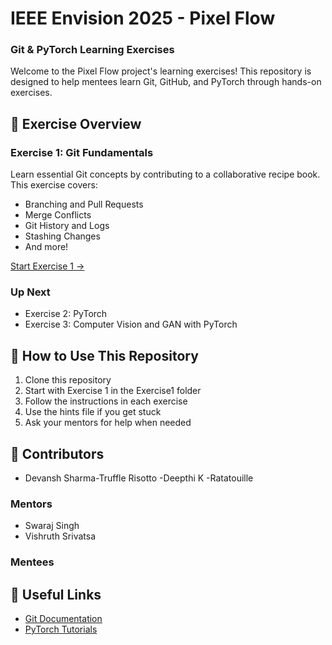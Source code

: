 # IEEE Envision 2025 - Pixel Flow
### Git & PyTorch Learning Exercises

Welcome to the Pixel Flow project's learning exercises! This repository is designed to help mentees learn Git, GitHub, and PyTorch through hands-on exercises.

## 🎯 Exercise Overview

### Exercise 1: Git Fundamentals
Learn essential Git concepts by contributing to a collaborative recipe book. This exercise covers:
- Branching and Pull Requests
- Merge Conflicts
- Git History and Logs
- Stashing Changes
- And more!

[Start Exercise 1 →](./Exercise1/Exercise1.md)

### Up Next
- Exercise 2: PyTorch
- Exercise 3: Computer Vision and GAN with PyTorch

## 📝 How to Use This Repository

1. Clone this repository
2. Start with Exercise 1 in the Exercise1 folder
3. Follow the instructions in each exercise
4. Use the hints file if you get stuck
5. Ask your mentors for help when needed

## 🤝 Contributors
- Devansh Sharma-Truffle Risotto
-Deepthi K -Ratatouille
### Mentors
- Swaraj Singh
- Vishruth Srivatsa

### Mentees
<!-- This section will be populated by mentees as part of Exercise 1 Task 10-->

## 🔗 Useful Links
- [Git Documentation](https://git-scm.com/doc)
- [PyTorch Tutorials](https://pytorch.org/tutorials/)
